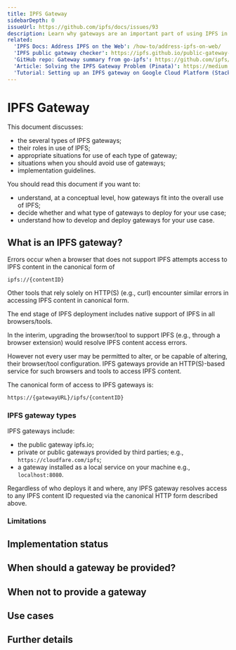 ```yaml
---
title: IPFS Gateway
sidebarDepth: 0
issueUrl: https://github.com/ipfs/docs/issues/93
description: Learn why gateways are an important part of using IPFS in conjunction with the legacy web.
related:
  'IPFS Docs: Address IPFS on the Web': /how-to/address-ipfs-on-web/
  'IPFS public gateway checker': https://ipfs.github.io/public-gateway-checker/
  'GitHub repo: Gateway summary from go-ipfs': https://github.com/ipfs/go-ipfs/blob/master/docs/gateway.md
  'Article: Solving the IPFS Gateway Problem (Pinata)': https://medium.com/pinata/the-ipfs-gateway-problem-64bbe7eb8170
  'Tutorial: Setting up an IPFS gateway on Google Cloud Platform (Stacktical)': https://blog.stacktical.com/ipfs/gateway/dapp/2019/09/21/ipfs-server-google-cloud-platform.html
---
```


# IPFS Gateway

This document discusses:
* the several types of IPFS gateways;
* their roles in use of IPFS;
* appropriate situations for use of each type of gateway;
* situations when you should avoid use of gateways;
* implementation guidelines.

You should read this document if you want to:
* understand, at a conceptual level, how gateways fit into the overall use of IPFS;
* decide whether and what type of gateways to deploy for your use case;
* understand how to develop and deploy gateways for your use case.

## What is an IPFS gateway?

Errors occur when a browser that does not support IPFS attempts access to IPFS content in the canonical form of
```
ipfs://{contentID}
```
Other tools that rely solely on HTTP(S) (e.g., curl) encounter similar errors in accessing IPFS content in canonical form.

The end stage of IPFS deployment includes native support of IPFS in all browsers/tools.

In the interim, upgrading the browser/tool to support IPFS (e.g., through a browser extension) would resolve IPFS content access errors.

However not every user may be permitted to alter, or be capable of altering, their browser/tool configuration.
IPFS gateways provide an HTTP(S)-based service for such browsers and tools to access IPFS content.

The canonical form of access to IPFS gateways is:
```
https://{gatewayURL}/ipfs/{contentID}
```

### IPFS gateway types

IPFS gateways include:
* the public gateway ipfs.io;
* private or public gateways provided by third parties; e.g., `https://cloudfare.com/ipfs`;
* a gateway installed as a local service on your machine e.g., `localhost:8080`.

Regardless of who deploys it and where, any IPFS gateway resolves access to any IPFS content ID requested via the canonical HTTP form described above.
<!-- Explain exceptions in Limitations section -->

<!-- Introduce concept of writable gateways; see https://discuss.ipfs.io/t/writeable-http-gateways/210 -->

<!-- So far the above only describes HTTP gateways. Add material for custom URL protocols; e.g., ipns://{peerID}/{path} and dweb://{ipfs address}. See https://docs-beta.ipfs.io/how-to/address-ipfs-on-web/#dweb-addressing-in-brief -->

### Limitations
<!-- * not distributed
* CID verification -->


<!-- verify aligns with defined term in glossary (#56),
  which as of 2020 Jan 16 is empty -->
<!-- How does it relate to the rest of IPFS -->
<!-- Gateway is great for playing well with the outside world,
  but you're really only getting part of the full IPFS goodness.
  Let's emphasize gateway as a gateway drug ;) -->
<!-- Also, important to incorporate documentation on writable gateways
  which is here: https://discuss.ipfs.io/t/writeable-http-gateways/210 -->
<!-- Lidl:
  There is also a short section on HTTP Gateways I wrote at
  https://docs.ipfs.io/guides/guides/addressing/#http-gateways which could be reused/expanded into a dedicated
  article about Gateways.

  I believe it is important to recognize three types of HTTP gateways:

  DNSLink gateway (eg. en.wikipedia-on-ipfs.org)
  (when domain DNS A record points at IP with go-ipfs and DNS TXT record points at IPFS content path)
  Path gateway (ipfs.io/ipfs/bafy...)
  Subdomain gateway (bafy...ipfs.dweb.link)
  this is wip, we want to support this natively so more people can run it: ipfs/go-ipfs#6498
  DNSLink gateway is useful for "private/personal" hosting and the other two are more like "public" service (here
  is a community list of public ones). -->

## Implementation status
<!-- current state of technology -->
<!-- roadmap? -->

## When should a gateway be provided?
<!-- Generic use cases -->
<!-- Which kind of gateway should be used when -->

## When not to provide a gateway

## Use cases

## Further details
<!-- where to learn more -->

<!-- ### Olli's on-boarding document
The HTTP to IPFS Gateway

The gateway hosted at https://ipfs.io allows browsers and tools that speak http to access content from the IPFS network. It provides the canonical way to address IPFS content via http scheme urls.

A request for:

https://ipfs.io/ipfs/QmZULkCELmmk5XNfCgTnCyFgAVxBRBXyDHGGMVoLFLiXEN

...will hit the gateway and get forwarded to an IPFS node, which fetches the block for the CID QmZULkCELmmk5XNfCgTnCyFgAVxBRBXyDHGGMVoLFLiXEN and returns the content via http.

The gateway lets you to ask our servers to do an IPFS lookup for you. It provides an upgrade path towards full IPFS support; tools that speak http can fetch data via it's content-address via the gateway today.

When they are ready they can embed an IPFS node and fetch the same content directly from the network. Developers are encouraged to opportunistically upgrade http urls that point to the ipfs.io gateway to the equivalent ipfs request. The magic of content-addressing means you'll get exactly the same data whether you request it via http or via ipfs.

So, the gateway provides "IPFS as a service". We'd like everyone to run their own IPFS node, and fully decentralize the web, but until that time, we'll be running a large piece of critical network infrastructure, to help folks make the transition.

A centralized service for a decentralized web?

Any ipfs node can run a local http-to-ipfs gateway. Folks who run a local ipfs daemon can use their own gateway, at https://localhost:8080 by default, to allow their browser and other tools to fetch content-addressed data over http but using their ipfs node to find and fetch it. The ipfs-companion web extension can be used to automatically upgrade ipfs gateway http urls to be redirected to your local gateway.

When folks use their own local gateway, our gateway infrastructure plays no part in the request. We want everyone to be able to use ipfs in this manner.

Our gateway is made up of regular go-ipfs nodes. Again, due to the magic of content-addressing, the gateway nodes we run are fungible; you can swap the service provided by one gateway node for any other. Other orgs have stood up their own ipfs gateways; Cloudflare being a notable one, and the decentralizing principle behind all this is that you can get the same content-addressed data from any of them...

$ echo hello | ipfs add -q
QmZULkCELmmk5XNfCgTnCyFgAVxBRBXyDHGGMVoLFLiXEN

$ ipfs cat QmZULkCELmmk5XNfCgTnCyFgAVxBRBXyDHGGMVoLFLiXEN
hello

$ curl https://ipfs.io/ipfs/QmZULkCELmmk5XNfCgTnCyFgAVxBRBXyDHGGMVoLFLiXEN
hello

$ curl https://cloudflare-ipfs.com/ipfs/QmZULkCELmmk5XNfCgTnCyFgAVxBRBXyDHGGMVoLFLiXEN
hello
You can see the video version of this explanation over here https://www.youtube.com/watch?v=-cW7QCQkhKo

So, anyone can run a gateway, but we offer up https://ipfs.io as the canonical gateway, as a public service.

Most critically we want to normalise using and publishing https://ipfs.io/ipfs/<cid> style addresses, as it tools that understand ipfs to upgrade them to ipfs, while tools that don't can still fetch the content.

It is assumed that a proliferation of gateway providers and ipfs paths at many different domains would make it less clear to end users and developers what was going on (although ipfs-companion already does a great job of redirecting ipfs addresses from any valid domain).

We also offer it as a "trustable" ipfs gateway. We cannot automatically verify that another gateway is always serving the correct content for a given cid. Using a gateway means placing your trust in the service operator that they will not tamper with the response. Content that is fetched via an ipfs node is always cryptographically validated, but once we switch to using the http-to-ipfs gateway of another node, we lose the end-to-end validation. There is currently no automatic mechanism for validating that an http-to-ipfs gateway is serving the correct content for a given cid, so we provide ipfs.io as the reference gateway. -->

<ContentStatus />
